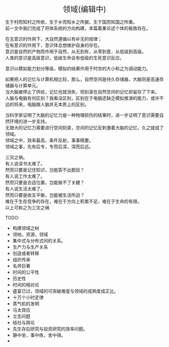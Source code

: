 <center><font size=5>领域(编辑中)</font></center>

生于村而知村之所依，生于乡而知乡之所据，生于国而知国之所重。<br/>
前一文中我们完成了将体系统的方向构建，本篇着重论述个体的极致存在。<br/>

在无意识的作用下，大自然遵循以有补无的规律；<br/>
在有意识的作用下，意识体总想维护自身的存在。<br/>
意识是自然的产物而作用于自然，从无到有，从零到壹，从低级到高级。<br/>
人类的意识是高级意识，低级生命会有低级的生死意识反应。<br/>

意识以模拟能力划分等级，模拟的结果作用于时空的大小称之为调动能力。<br/>

如果把人的记忆与计算机相比较，那么，自然空间是持久存储器，大脑则是高速存储器与计算单元。<br/>
当大脑被停止了供给，记忆也就消失，但刻录在自然空间的记忆却留存了下来。<br/>
人脑与电脑有何区别？我看没区别，区别在于电脑还缺乏模拟推演的能力，或许不远的将来，电脑跟人脑并无本质上的区别。<br/>

当科学家证明了大脑的记忆力是一种物理损伤的结果时，进一步证明了意识需要自然环境的进一步支持。<br/>
无限大的记忆力需要进行空间刻录，空间的记忆反刺激着大脑的记忆，久之就成了领域。<br/>
领域之中，效率最高，条件反射，事事精要。<br/>
领域之事，先有后专，专而后深，深而后远。<br/>

三灾之祸。<br/>
有人说读书太难了。<br/>
然而只要是记住知识，岂能答不出题目？<br/>
有人说工作太难了。<br/>
然而只要是合适位置，岂能做不了关楗？<br/>
有人说生活太难了。<br/>
然而只要是收支平衡，岂能被生活所迫？<br/>
难在于生存竞争的存在，难在于方向上积累不足，难在于生命的有限。<br/>
以上可称之为三灾之祸<br/>


TODO: 
* 构建领域之树
* 领地，资源，领域
* 集中式与分布式间的关系。
* 生产力与生产关系
* 创造或者转移
* 组织传承
* 名师巨著
* 时间的公平性
* 历史性
* 时间的相对论
* 盛宴已过，领域的可突破难度与领域的成熟度成正比。
* 十万个小时定律
* 蒸气机的发明
* 马太效应
* 立志问题
* 结社与舆论
* 先生存后研究与投资研究的效率问题。
* 静中坐，事中练，舍中得。
* 
